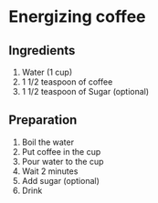 # Energizing coffee

## Ingredients

1. Water (1 cup)
2. 1 1/2 teaspoon of coffee
3. 1 1/2 teaspoon of Sugar (optional)

## Preparation

1. Boil the water
2. Put coffee in the cup
3. Pour water to the cup
4. Wait 2 minutes
5. Add sugar (optional)
6. Drink
